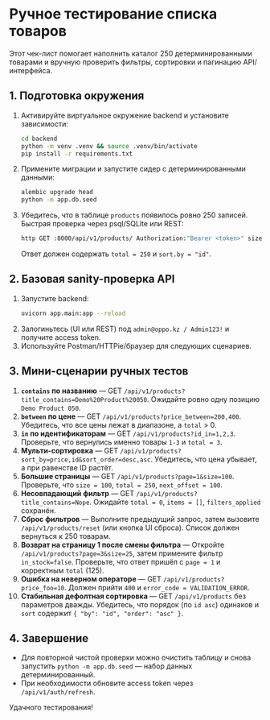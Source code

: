 # Ручное тестирование списка товаров

Этот чек-лист помогает наполнить каталог 250 детерминированными товарами и вручную проверить фильтры, сортировки и пагинацию API/интерфейса.

## 1. Подготовка окружения
1. Активируйте виртуальное окружение backend и установите зависимости:
   ```bash
   cd backend
   python -m venv .venv && source .venv/bin/activate
   pip install -r requirements.txt
   ```
2. Примените миграции и запустите сидер с детерминированными данными:
   ```bash
   alembic upgrade head
   python -m app.db.seed
   ```
3. Убедитесь, что в таблице `products` появилось ровно 250 записей. Быстрая проверка через psql/SQLite или REST:
   ```bash
   http GET :8000/api/v1/products/ Authorization:"Bearer <token>" size=1
   ```
   Ответ должен содержать `total = 250` и `sort.by = "id"`.

## 2. Базовая sanity-проверка API
1. Запустите backend:
   ```bash
   uvicorn app.main:app --reload
   ```
2. Залогиньтесь (UI или REST) под `admin@oppo.kz / Admin123!` и получите access token.
3. Используйте Postman/HTTPie/браузер для следующих сценариев.

## 3. Мини-сценарии ручных тестов
1. **`contains` по названию** — GET `/api/v1/products?title_contains=Demo%20Product%20050`. Ожидайте ровно одну позицию `Demo Product 050`.
2. **`between` по цене** — GET `/api/v1/products?price_between=200,400`. Убедитесь, что все цены лежат в диапазоне, а `total` > 0.
3. **`in` по идентификаторам** — GET `/api/v1/products?id_in=1,2,3`. Проверьте, что вернулись именно товары `1-3` и `total = 3`.
4. **Мульти-сортировка** — GET `/api/v1/products?sort_by=price,id&sort_order=desc,asc`. Убедитесь, что цена убывает, а при равенстве ID растёт.
5. **Большие страницы** — GET `/api/v1/products?page=1&size=100`. Проверьте, что `size = 100`, `total = 250`, `next_offset = 100`.
6. **Несовпадающий фильтр** — GET `/api/v1/products?title_contains=Nope`. Ожидайте `total = 0`, `items = []`, `filters_applied` сохранён.
7. **Сброс фильтров** — Выполните предыдущий запрос, затем вызовите `/api/v1/products/reset` (или кнопка UI сброса). Список должен вернуться к 250 товарам.
8. **Возврат на страницу 1 после смены фильтра** — Откройте `/api/v1/products?page=3&size=25`, затем примените фильтр `in_stock=false`. Проверьте, что ответ пришёл с `page = 1` и корректным `total` (125).
9. **Ошибка на неверном операторе** — GET `/api/v1/products?price_foo=10`. Должен прийти `400` и `error_code = VALIDATION_ERROR`.
10. **Стабильная дефолтная сортировка** — GET `/api/v1/products` без параметров дважды. Убедитесь, что порядок (по `id asc`) одинаков и `sort` содержит `{ "by": "id", "order": "asc" }`.

## 4. Завершение
- Для повторной чистой проверки можно очистить таблицу и снова запустить `python -m app.db.seed` — набор данных детерминированный.
- При необходимости обновите access token через `/api/v1/auth/refresh`.

Удачного тестирования!
